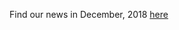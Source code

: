 Find our news in December, 2018 [here](https://drive.google.com/file/d/184R_nQ5LFYYACQ9kfiyfTGgLIskUlfP5/view?usp=drive_link)
